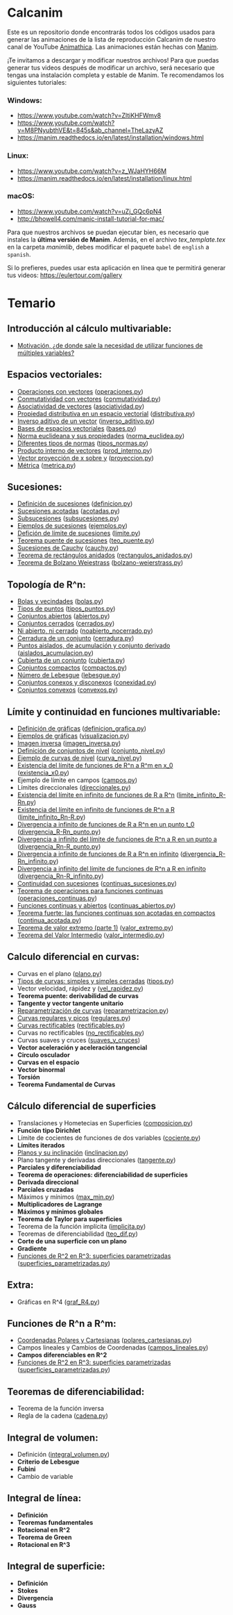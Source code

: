 # Calcanim
Este es un repositorio donde encontrarás todos los códigos usados para generar las animaciones de la lista de reproducción Calcanim de nuestro canal de YouTube [Animathica](https://www.youtube.com/channel/UCzkyH2bxpesubzc87VxqDiA). Las animaciones están hechas con [Manim](https://github.com/3b1b/manim).

¡Te invitamos a descargar y modificar nuestros archivos! Para que puedas generar tus videos después de modificar un archivo, será necesario que tengas una instalación completa y estable de Manim. Te recomendamos los siguientes tutoriales:

### Windows:
  - https://www.youtube.com/watch?v=ZltiKHFWmv8 
  - https://www.youtube.com/watch?v=M8PNyubthVE&t=845s&ab_channel=TheLazyAZ
  - https://manim.readthedocs.io/en/latest/installation/windows.html
### Linux:
  - https://www.youtube.com/watch?v=z_WJaHYH66M
  - https://manim.readthedocs.io/en/latest/installation/linux.html
### macOS:
  - https://www.youtube.com/watch?v=uZj_GQc6pN4
  - http://bhowell4.com/manic-install-tutorial-for-mac/
  
Para que nuestros archivos se puedan ejecutar bien, es necesario que instales la **última versión de Manim**. Además, en el archivo *tex_template.tex* en la carpeta *manimlib*, debes modificar el paquete `babel` de `english` a `spanish`.

Si lo prefieres, puedes usar esta aplicación en línea que te permitirá generar tus videos: 
https://eulertour.com/gallery

# Temario
## Introducción al cálculo multivariable:
  - [Motivación, ¿de donde sale la necesidad de utilizar funciones de múltiples variables?](https://youtu.be/x9pDiAbOZKk)

## Espacios vectoriales:
  - [Operaciones con vectores](https://www.youtube.com/watch?v=FYrhEXUZR2M) ([operaciones.py](https://github.com/animathica/calcanim/blob/master/Espacios%20vectoriales/operaciones.py))
  - [Conmutatividad con vectores](https://www.youtube.com/watch?v=D0vHXaN5VyU) ([conmutatividad.py](https://github.com/animathica/calcanim/blob/master/Espacios%20vectoriales/conmutatividad.py))
  - [Asociatividad de vectores](https://www.youtube.com/watch?v=7rZmyzy6DJo) ([asociatividad.py](https://github.com/animathica/calcanim/blob/master/Espacios%20vectoriales/asociatividad.py))
  - [Propiedad distributiva en un espacio vectorial](https://www.youtube.com/watch?v=KB6rhZ854OI) ([distributiva.py](https://github.com/animathica/calcanim/blob/master/Espacios%20vectoriales/distributiva.py))
  - [Inverso aditivo de un vector](https://www.youtube.com/watch?v=RJrFM0sV9Os) ([inverso_aditivo.py](https://github.com/animathica/calcanim/blob/master/Espacios%20vectoriales/inverso_aditivo.py))
  - [Bases de espacios vectoriales](https://www.youtube.com/watch?v=E-fkJo8f7pI) ([bases.py](https://github.com/animathica/calcanim/blob/master/Espacios%20vectoriales/bases.py))
  - [Norma euclideana y sus propiedades](https://www.youtube.com/watch?v=HXG0XtM1kmM) ([norma_euclidea.py](https://github.com/animathica/calcanim/blob/master/Espacios%20vectoriales/norma_euclidea.py))
  - [Diferentes tipos de normas](https://www.youtube.com/watch?v=u0plZWFAor0) ([tipos_normas.py](https://github.com/animathica/calcanim/blob/master/Espacios%20vectoriales/tipos_normas.py))
  - [Producto interno de vectores](https://www.youtube.com/watch?v=eEABVOd5myc) ([prod_interno.py](https://github.com/animathica/calcanim/blob/master/Espacios%20vectoriales/prod_interno.py))
  - [Vector proyección de x sobre y](https://www.youtube.com/watch?v=Kktc8_Q6C0I) ([proyeccion.py](https://github.com/animathica/calcanim/blob/master/Espacios%20vectoriales/proyeccion.py))
  - [Métrica](https://www.youtube.com/watch?v=3FDLM-HpvPY) ([metrica.py](https://github.com/animathica/calcanim/blob/master/Espacios%20vectoriales/metrica.py))
  
## Sucesiones:
  - [Definición de sucesiones](https://youtu.be/4ZLPARmmyXw) ([definicion.py](https://github.com/animathica/calcanim/blob/master/Sucesiones/definicion.py))
  - [Sucesiones acotadas](https://youtu.be/qdRRx_2LE6Y) ([acotadas.py](https://github.com/animathica/calcanim/blob/master/Sucesiones/acotadas.py))
  - [Subsucesiones](https://youtu.be/FxwZYd1dwgU) ([subsucesiones.py](https://github.com/animathica/calcanim/blob/master/Sucesiones/subsucesiones.py))
  - [Ejemplos de sucesiones](https://youtu.be/L7gi9ypWROQ) ([ejemplos.py](https://github.com/animathica/calcanim/blob/master/Sucesiones/ejemplos.py))
  - [Defición de límite de sucesiones](https://youtu.be/gckzpzsLdso) ([limite.py](https://github.com/animathica/calcanim/blob/master/Sucesiones/limite.py))
  - [Teorema puente de sucesiones](https://youtu.be/HUcMlULQyDk) ([teo_puente.py](https://github.com/animathica/calcanim/blob/master/Sucesiones/teo_puente.py))
  - [Sucesiones de Cauchy](https://youtu.be/FUaPUN98cWA) ([cauchy.py](https://github.com/animathica/calcanim/blob/master/Sucesiones/cauchy.py))
  - [Teorema de rectángulos anidados](https://youtu.be/e3elst62Tho) ([rectangulos_anidados.py](https://github.com/animathica/calcanim/blob/master/Sucesiones/rectangulos_anidados.py))
  - [Teorema de Bolzano Weiestrass](https://youtu.be/40SytFua38c) ([bolzano-weierstrass.py](https://github.com/animathica/calcanim/blob/master/Sucesiones/bolzano-weierstrass.py))
  
## Topología de R^n:
  - [Bolas y vecindades](https://youtu.be/rlVvklg52sE) ([bolas.py](https://github.com/animathica/calcanim/blob/master/Topologia/bolas.py))
  - [Tipos de puntos](https://youtu.be/wu67J58H8SE) ([tipos_puntos.py](https://github.com/animathica/calcanim/blob/master/Topologia/tipos_puntos.py))
  - [Conjuntos abiertos](https://youtu.be/UH8UvU2ms8c) ([abiertos.py](https://github.com/animathica/calcanim/blob/master/Topologia/abiertos.py))
  - [Conjuntos cerrados](https://youtu.be/D9czG7Qy6pk) ([cerrados.py](https://github.com/animathica/calcanim/blob/master/Topologia/cerrados.py))
  - [Ni abierto, ni cerrado](https://youtu.be/bBtV_er1b5s) ([noabierto_nocerrado.py](https://github.com/animathica/calcanim/blob/master/Topologia/noabierto_nocerrado.py))
  - [Cerradura de un conjunto](https://youtu.be/GkkZASMDEUY) ([cerradura.py](https://github.com/animathica/calcanim/blob/master/Topologia/cerradura.py))
  - [Puntos aislados, de acumulación y conjunto derivado](https://youtu.be/Ubn2WAfWHMI) ([aislados_acumulacion.py](https://github.com/animathica/calcanim/blob/master/Topologia/aislados_acumulacion.py))
  - [Cubierta de un conjunto](https://youtu.be/z7akWs73nxw) ([cubierta.py](https://github.com/animathica/calcanim/blob/master/Topologia/cubierta.py))
  - [Conjuntos compactos](https://youtu.be/N-U-dZYctMc) ([compactos.py](https://github.com/animathica/calcanim/blob/master/Topologia/compactos.py))
  - [Número de Lebesgue](https://youtu.be/G0xexlvnzIw) ([lebesgue.py](https://github.com/animathica/calcanim/blob/master/Topologia/lebesgue.py))
  - [Conjuntos conexos y disconexos](https://youtu.be/53B--2zUB8w) ([conexidad.py](https://github.com/animathica/calcanim/blob/master/Topologia/conexidad.py))
  - [Conjuntos convexos](https://youtu.be/e41cFOJbiPc) ([convexos.py](https://github.com/animathica/calcanim/blob/master/Topologia/convexos.py))
  
## Límite y continuidad en funciones multivariable:
  - [Definición de gráficas](https://youtu.be/6gValeBGu5s) ([definicion_grafica.py](https://github.com/animathica/calcanim/blob/lim_cont/L%C3%ADmite%20y%20continuidad%20en%20funciones%20multivariable/definicion_grafica.py))
  - [Ejemplos de gráficas](https://youtu.be/XNtniowm-mI) ([visualizacion.py](https://github.com/animathica/calcanim/blob/lim_cont/L%C3%ADmite%20y%20continuidad%20en%20funciones%20multivariable/visualizacion.py))
  - [Imagen inversa](https://youtu.be/bci1v1ex7RY) ([imagen_inversa.py](https://github.com/animathica/calcanim/blob/lim_cont/L%C3%ADmite%20y%20continuidad%20en%20funciones%20multivariable/imagen_inversa.py))
  - [Definición de conjuntos de nivel](https://youtu.be/X0tkDP7R1IE) ([conjunto_nivel.py](https://github.com/animathica/calcanim/blob/lim_cont/L%C3%ADmite%20y%20continuidad%20en%20funciones%20multivariable/conjunto_nivel.py))
  - [Ejemplo de curvas de nivel](https://youtu.be/u1yuqaeZAbU) ([curva_nivel.py](https://github.com/animathica/calcanim/blob/lim_cont/L%C3%ADmite%20y%20continuidad%20en%20funciones%20multivariable/curva_nivel.py))
  - [Existencia del límite de funciones de R^n a R^m en x_0](https://youtu.be/-oNl2FKUc1s) ([existencia_x0.py](https://github.com/animathica/calcanim/blob/lim_cont/L%C3%ADmite%20y%20continuidad%20en%20funciones%20multivariable/existencia_x0.py))
  - Ejemplo de límite en campos ([campos.py](https://github.com/animathica/calcanim/blob/lim_cont/L%C3%ADmite%20y%20continuidad%20en%20funciones%20multivariable/campos.py))
  - Límites direccionales ([direccionales.py](https://github.com/animathica/calcanim/blob/lim_cont/L%C3%ADmite%20y%20continuidad%20en%20funciones%20multivariable/direccionales.py))
  - [Existencia del límite en infinito de funciones de R a R^n](https://youtu.be/hb6wAc47Heg) ([limite_infinito_R-Rn.py](https://github.com/animathica/calcanim/blob/lim_cont/L%C3%ADmite%20y%20continuidad%20en%20funciones%20multivariable/limite_infinito_R-Rn.py))
  - [Existencia del límite en infinito de funciones de R^n a R](https://youtu.be/jFkIez1VNps) ([limite_infinito_Rn-R.py](https://github.com/animathica/calcanim/blob/lim_cont/L%C3%ADmite%20y%20continuidad%20en%20funciones%20multivariable/limite_infinito_Rn-R.py))
  - [Divergencia a infinito de funciones de R a R^n en un punto t_0](https://youtu.be/eWlEpjGsdb8) ([divergencia_R-Rn_punto.py](https://github.com/animathica/calcanim/blob/lim_cont/L%C3%ADmite%20y%20continuidad%20en%20funciones%20multivariable/divergencia_R-Rn_punto.py))
  - [Divergencia a infinito del límite de funciones de R^n a R en un punto a](https://youtu.be/O9Ak-U7WRms) ([divergencia_Rn-R_punto.py](https://github.com/animathica/calcanim/blob/lim_cont/L%C3%ADmite%20y%20continuidad%20en%20funciones%20multivariable/divergencia_Rn-R_punto.py))
  - [Divergencia a infinito de funciones de R a R^n en infinito](https://youtu.be/u9m-0a2eChM) ([divergencia_R-Rn_infinito.py](https://github.com/animathica/calcanim/blob/lim_cont/L%C3%ADmite%20y%20continuidad%20en%20funciones%20multivariable/divergencia_R-Rn_infinito.py))
  - [Divergencia a infinito del límite de funciones de R^n a R en infinito](https://youtu.be/ghVhDdAfY88) ([divergencia_Rn-R_infinito.py](https://github.com/animathica/calcanim/blob/lim_cont/L%C3%ADmite%20y%20continuidad%20en%20funciones%20multivariable/divergencia_Rn-R_infinito.py))
  - [Continuidad con sucesiones](https://youtu.be/j3xyulVd-BY) ([continuas_sucesiones.py](https://github.com/animathica/calcanim/blob/lim_cont/L%C3%ADmite%20y%20continuidad%20en%20funciones%20multivariable/continuas_sucesiones.py))
  - [Teorema de operaciones para funciones continuas](https://youtu.be/7kpPhGtckMo) ([operaciones_continuas.py](https://github.com/animathica/calcanim/blob/lim_cont/L%C3%ADmite%20y%20continuidad%20en%20funciones%20multivariable/operaciones_continuas.py))
  - [Funciones continuas y abiertos](https://youtu.be/-nlctRUPh7U) ([continuas_abiertos.py](https://github.com/animathica/calcanim/blob/lim_cont/L%C3%ADmite%20y%20continuidad%20en%20funciones%20multivariable/continuas_abiertos.py))
  - [Teorema fuerte: las funciones continuas son acotadas en compactos](https://youtu.be/0vRiS8It7CQ) ([continua_acotada.py](https://github.com/animathica/calcanim/blob/lim_cont/L%C3%ADmite%20y%20continuidad%20en%20funciones%20multivariable/continua_acotada.py))
  - [Teorema de valor extremo (parte 1)](https://youtu.be/GuqeijJncTg) ([valor_extremo.py](https://github.com/animathica/calcanim/blob/lim_cont/L%C3%ADmite%20y%20continuidad%20en%20funciones%20multivariable/valor_extremo.py))
  - [Teorema del Valor Intermedio](https://youtu.be/IR5fTCz4ZVI) ([valor_intermedio.py](https://github.com/animathica/calcanim/blob/lim_cont/L%C3%ADmite%20y%20continuidad%20en%20funciones%20multivariable/valor_intermedio.py))

## Calculo diferencial en curvas:
  - Curvas en el plano ([plano.py](https://github.com/animathica/calcanim/blob/Curvas/Calculo%20diferencial%20en%20curvas/plano.py))
  - [Tipos de curvas: simples y simples cerradas](https://www.youtube.com/watch?v=inWeRDKCbJE) ([tipos.py](https://github.com/animathica/calcanim/blob/Curvas/Calculo%20diferencial%20en%20curvas/tipos.py))
  - Vector velocidad, rápidez y  ([vel_rapidez.py](https://github.com/animathica/calcanim/blob/Curvas/Calculo%20diferencial%20en%20curvas/vel_rapidez.py))
  - **Teorema puente: derivabilidad de curvas**
  - **Tangente y vector tangente unitario**
  - [Reparametrización de curvas](https://www.youtube.com/watch?v=pXDnFBIundA) ([reparametrizacion.py](https://github.com/animathica/calcanim/blob/Curvas/Calculo%20diferencial%20en%20curvas/reparametrizacion.py))
  - [Curvas regulares y picos](https://www.youtube.com/watch?v=2PRSPgs7hQE) ([regulares.py](https://github.com/animathica/calcanim/blob/Curvas/Calculo%20diferencial%20en%20curvas/regulares.py))
  - [Curvas rectificables](https://www.youtube.com/watch?v=Nkgcjfh0Faw&t=47s) ([rectificables.py](https://github.com/animathica/calcanim/blob/Curvas/Calculo%20diferencial%20en%20curvas/rectificables.py))
  - Curvas no rectificables ([no_rectificables.py](https://github.com/animathica/calcanim/blob/Curvas/Calculo%20diferencial%20en%20curvas/no_rectificables.py))
  - Curvas suaves y cruces ([suaves_y_cruces](https://github.com/animathica/calcanim/blob/Curvas/Calculo%20diferencial%20en%20curvas/suaves_y_cruces.py))
  - **Vector aceleración y aceleración tangencial**
  - **Circulo osculador**
  - **Curvas en el espacio**
  - **Vector binormal**
  - **Torsión**
  - **Teorema Fundamental de Curvas**

## Cálculo diferencial de superficies
  - Translaciones y Hometecias en Superficies ([composicion.py](https://github.com/animathica/calcanim/blob/C%C3%A1lculo-diferencial-de-superficies/C%C3%A1lculo%20diferencial%20de%20superficies/composicion.py))
  - **Función tipo Dirichlet**
  - Límite de cocientes de funciones de dos variables ([cociente.py](https://github.com/animathica/calcanim/blob/C%C3%A1lculo-diferencial-de-superficies/C%C3%A1lculo%20diferencial%20de%20superficies/cociente.py))
  - **Límites iterados**
  - [Planos y su inclinación](https://www.youtube.com/watch?v=ZJZ4fO8v7Ns&t=17s) ([inclinacion.py](https://github.com/animathica/calcanim/blob/C%C3%A1lculo-diferencial-de-superficies/C%C3%A1lculo%20diferencial%20de%20superficies/inclinacion.py))
  - Plano tangente y derivadas direccionales ([tangente.py](https://github.com/animathica/calcanim/blob/C%C3%A1lculo-diferencial-de-superficies/C%C3%A1lculo%20diferencial%20de%20superficies/tangente.py))
  - **Parciales y diferenciabilidad**
  - **Teorema de operaciones: diferenciabilidad de superficies**
  - **Derivada direccional**
  - **Parciales cruzadas**
  - Máximos y mínimos ([max_min.py](https://github.com/animathica/calcanim/blob/Teoremas-de-diferenciablidad/Teoremas%20de%20diferenciabilidad/max_min.py)) 
  - **Multiplicadores de Lagrange**
  - **Máximos y mínimos globales**
  - **Teorema de Taylor para superficies**
  - Teorema de la función implícita ([implicita.py](https://github.com/animathica/calcanim/blob/C%C3%A1lculo-diferencial-de-superficies/C%C3%A1lculo%20diferencial%20de%20superficies/implicita.py))
  - Teoremas de diferenciabilidad ([teo_dif.py](https://github.com/animathica/calcanim/blob/C%C3%A1lculo-diferencial-de-superficies/C%C3%A1lculo%20diferencial%20de%20superficies/teo_dif.py))
  - **Corte de una superficie con un plano**
  - **Gradiente**
  - [Funciones de R^2 en R^3: superficies parametrizadas](https://www.youtube.com/watch?v=7F2uIrlOFj0&t=5s) ([superficies_parametrizadas.py](https://github.com/animathica/calcanim/blob/funciones_Rn_a_Rm/Funciones%20de%20Rn%20a%20Rm/superficies_parametrizadas.py))

## Extra:
  - Gráficas en R^4 ([graf_R4.py](https://github.com/animathica/calcanim/blob/C%C3%A1lculo-diferencial-de-superficies/C%C3%A1lculo%20diferencial%20de%20superficies/graf_R4.py))
  
## Funciones de R^n a R^m:
  - [Coordenadas Polares y Cartesianas](https://www.youtube.com/watch?v=hnNhcPwL16U) ([polares_cartesianas.py](https://github.com/animathica/calcanim/blob/funciones_Rn_a_Rm/Funciones%20de%20Rn%20a%20Rm/polares_cartesianas.py))
  - Campos lineales y Cambios de Coordenadas ([campos_lineales.py](https://github.com/animathica/calcanim/blob/funciones_Rn_a_Rm/Funciones%20de%20Rn%20a%20Rm/campos_lineales.py))
  - **Campos diferenciables en R^2**
  - [Funciones de R^2 en R^3: superficies parametrizadas](https://www.youtube.com/watch?v=7F2uIrlOFj0&t=5s) ([superficies_parametrizadas.py](https://github.com/animathica/calcanim/blob/funciones_Rn_a_Rm/Funciones%20de%20Rn%20a%20Rm/superficies_parametrizadas.py))

## Teoremas de diferenciabilidad:
  - Teorema de la función inversa
  - Regla de la cadena ([cadena.py](https://github.com/animathica/calcanim/blob/Teoremas-de-diferenciablidad/Teoremas%20de%20diferenciabilidad/cadena.py)) 

## Integral de volumen:
  - Definición ([integral_volumen.py](https://github.com/animathica/calcanim/blob/Integral-de-volumen/Integral%20de%20volumen/integral_volumen.py))
  - **Criterio de Lebesgue**
  - **Fubini**
  - Cambio de variable

## Integral de línea:
  - **Definición**
  - **Teoremas fundamentales**
  - **Rotacional en R^2**
  - **Teorema de Green**
  - **Rotacional en R^3**

## Integral de superficie:
  - **Definición**
  - **Stokes**
  - **Divergencia**
  - **Gauss**

  
